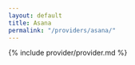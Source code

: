 ```yaml
---
layout: default
title: Asana
permalink: "/providers/asana/"
---
```


{% include provider/provider.md %}
